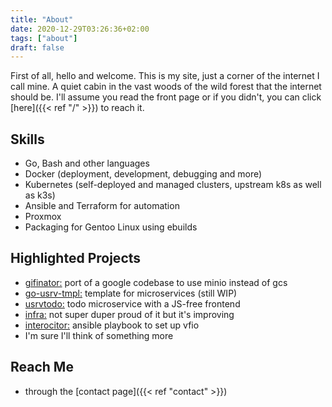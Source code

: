 ```yaml
---
title: "About"
date: 2020-12-29T03:26:36+02:00
tags: ["about"]
draft: false
---
```


First of all, hello and welcome. This is my site, just a corner of the internet I call mine.
A quiet cabin in the vast woods of the wild forest that the internet should be.
I'll assume you read the front page or if you didn't, you can click [here]({{< ref "/" >}}) to reach it.

## Skills
- Go, Bash and other languages
- Docker (deployment, development, debugging and more)
- Kubernetes (self-deployed and managed clusters, upstream k8s as well as k3s)
- Ansible and Terraform for automation
- Proxmox
- Packaging for Gentoo Linux using ebuilds

## Highlighted Projects
- [gifinator:](https://gitlab.com/insanitywholesale/gifinator) port of a google codebase to use minio instead of gcs
- [go-usrv-tmpl:](https://github.com/insanitywholesale/go-usrv-tmpl) template for microservices (still WIP)
- [usrvtodo:](https://gitlab.com/insanitywholesale/usrvtodo) todo microservice with a JS-free frontend
- [infra:](https://gitlab.com/insanitywholesale/infra) not super duper proud of it but it's improving
- [interocitor:](https://github.com/insanitywholesale/interocitor) ansible playbook to set up vfio
- I'm sure I'll think of something more

## Reach Me
- through the [contact page]({{< ref "contact" >}})
